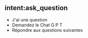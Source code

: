 ## intent:ask_question
- J'ai une question
- Demandez le Chat G P T
- Répondre aux questions suivantes
